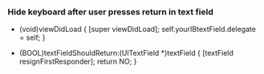### Hide keyboard after user presses return in text field

- (void)viewDidLoad {
    [super viewDidLoad];
    self.yourIBtextField.delegate = self;
}

- (BOOL)textFieldShouldReturn:(UITextField *)textField {
    [textField resignFirstResponder];
    return NO;
}
